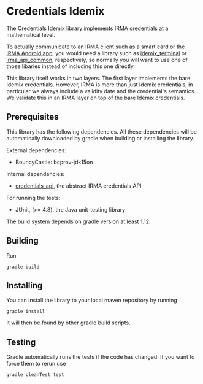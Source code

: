 # Credentials Idemix

The Credentials Idemix library implements IRMA credentials at a mathematical level.

To actually communicate to an IRMA client such as a smart card or the [IRMA Android app](https://github.com/credentials/irma_android_cardemu), you would need a library such as [idemix_terminal](https://github.com/credentials/idemix_terminal/) or [irma_api_common](https://github.com/credentials/irma_api_common/), respectively, so normally you will want to use one of those libaries instead of including this one directly.

This library itself works in two layers. The first layer implements the bare Idemix credentials. However, IRMA is more than just Idemix credentials, in particular we always include a validity date and the credential's semantics. We validate this in an IRMA layer on top of the bare Idemix credentials.

## Prerequisites

This library has the following dependencies.  All these dependencies will be automatically downloaded by gradle when building or installing the library.

External dependencies:

 * BouncyCastle: bcprov-jdk15on

Internal dependencies:

 * [credentials_api](https://github.com/credentials/credentials_api), the abstract IRMA credentials API

For running the tests:

 * JUnit,  (>= 4.8), the Java unit-testing library

The build system depends on gradle version at least 1.12.

## Building

Run

    gradle build

## Installing

You can install the library to your local maven repository by running

    gradle install

It will then be found by other gradle build scripts.

## Testing

Gradle automatically runs the tests if the code has changed. If you want to force them to rerun use

    gradle cleanTest test
